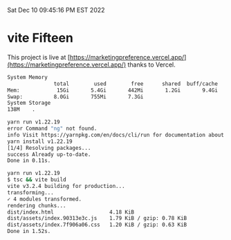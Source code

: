 Sat Dec 10 09:45:16 PM EST 2022

# vite Fifteen


This project is live at [https://marketingpreference.vercel.app/](https://marketingpreference.vercel.app/) thanks to Vercel.

```bash
System Memory
               total        used        free      shared  buff/cache   available
Mem:            15Gi       5.4Gi       442Mi       1.2Gi       9.4Gi       8.4Gi
Swap:          8.0Gi       755Mi       7.3Gi
System Storage
138M	.
```
```bash
yarn run v1.22.19
error Command "ng" not found.
info Visit https://yarnpkg.com/en/docs/cli/run for documentation about this command.
yarn install v1.22.19
[1/4] Resolving packages...
success Already up-to-date.
Done in 0.11s.
```
```bash
yarn run v1.22.19
$ tsc && vite build
vite v3.2.4 building for production...
transforming...
✓ 4 modules transformed.
rendering chunks...
dist/index.html                  4.18 KiB
dist/assets/index.90313e3c.js    1.79 KiB / gzip: 0.78 KiB
dist/assets/index.7f906a06.css   1.20 KiB / gzip: 0.63 KiB
Done in 1.52s.
```
